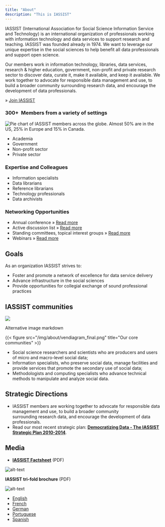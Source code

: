 ```yaml
---
title: "About"
description: "This is IASSIST"
---
```

IASSIST (International Association for Social Science Information Service and Technology) is an international organization of professionals working with information technology and data services to support research and teaching. IASSIST was founded already in 1974. We want to leverage our unique expertise in the social sciences to help benefit all data professionals and support open science.

Our members work in information technology, libraries, data services, research & higher education, government, non-profit and private research sector to discover data, curate it, make it available, and keep it available. We work together to advocate for responsible data management and use, to build a broader community surrounding research data, and encourage the development of data professionals.

&raquo; [Join IASSIST](/about/become-a-member "More information on becoming a member")

### 300+  Members from a variety of settings

![Pie chart of IASSIST members across the globe. Almost 50% are in the US, 25% in Europe and 15% in Canada.](/img/about/trial2.jpg "IASSIST members across the globe")

-   Academia
-   Government
-   Non-profit sector
-   Private sector

### Expertise and Colleagues

-   Information specialists
-   Data librarians
-   Reference librarians
-   Technology professionals
-   Data archivists

### Networking Opportunities

-   Annual conference &raquo; [Read more ](/conference "Read more about our annual conference")
-   Active discussion list &raquo; [Read more ](/membership/discussion-list "Read more about our discussion list")
-   Standing committees, topical interest groups &raquo; [Read more ](/about/committees-and-groups "Read more about our committees and groups")
-   Webinars  &raquo; [Read more ](/membership/webinars "Read more about our webinars")

## Goals

As an organization IASSIST strives to:

-   Foster and promote a network of excellence for data service delivery
-   Advance infrastructure in the social sciences
-   Provide opportunities for collegial exchange of sound professional
    practices

## IASSIST communities 

![](/img/about/vendiagram_final.png)

Alternative image markdown

{{< figure src="/img/about/vendiagram_final.png" title="Our core communities" >}}

-   Social science researchers and scientists who are producers and
    users of micro and macro-level social data;
-   Information specialists, who preserve social data, manage facilities
    and provide services that promote the secondary use of social data;
-   Methodologists and computing specialists who advance technical
    methods to manipulate and analyze social data.

## Strategic Directions

-   IASSIST members are working together to advocate for responsible data management and use, to build a broader community surrounding research data, and encourage the development of data professionals.
-   Read our most recent strategic plan: **[Democratizing Data - The IASSIST Strategic Plan 2010-2014](https://iassistdata.org/about/strategic-plan)**.

## Media

-   **[IASSIST Factsheet](/files/about/iassist_factsheet_2016.pdf)** (PDF)

![alt-text](/img/about/factsheet2016.png "IASSIST Factsheet")

**IASSIST tri-fold brochure** (PDF)

![alt-text](/img/about/brochurethumb_2.png "IASSIST tri-fold brochure")

-   [English](/file/about/printiassistbrochure_2013.pdf)
-   [French](/file/about/printiassistbrochurefrench_2012.pdf)
-   [German](/file/about/printiassistbrochuregerman_2013.pdf)
-   [Portuguese](/file/about/printiassistbrochureport_2012.pdf)
-   [Spanish](/file/about/printiassistbrochurespanish_2012.pdf)